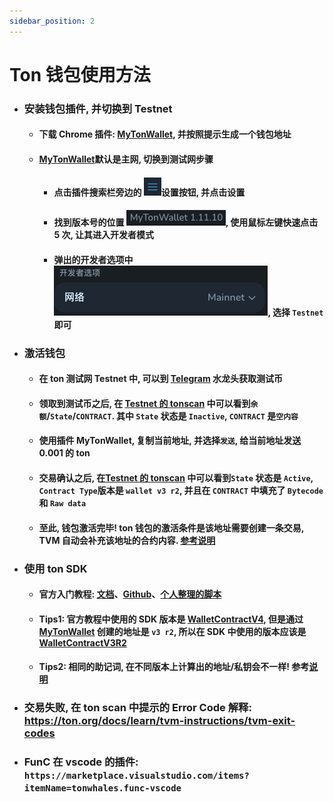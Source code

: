 ```yaml
---
sidebar_position: 2
---
```


# Ton 钱包使用方法

-   ### 安装钱包插件, 并切换到 Testnet

    -   #### 下载 Chrome 插件: [MyTonWallet](https://chrome.google.com/webstore/detail/mytonwallet-%C2%B7-my-ton-wall/fldfpgipfncgndfolcbkdeeknbbbnhcc), 并按照提示生成一个钱包地址
    -   #### [MyTonWallet](https://chrome.google.com/webstore/detail/mytonwallet-%C2%B7-my-ton-wall/fldfpgipfncgndfolcbkdeeknbbbnhcc)默认是主网, 切换到测试网步骤
        -   #### 点击插件搜索栏旁边的 ![setting](./img//setting.png)设置按钮, 并点击设置
        -   #### 找到版本号的位置 ![version](./img/version.png), 使用鼠标左键快速点击 5 次, 让其进入开发者模式
        -   #### 弹出的开发者选项中 ![developer](./img/developer.png), 选择 `Testnet`即可

-   ### 激活钱包

    -   #### 在 ton 测试网 Testnet 中, 可以到 [Telegram](https://t.me/testgiver_ton_bot) 水龙头获取测试币
    -   #### 领取到测试币之后, 在 [Testnet 的 tonscan](https://testnet.tonscan.org/) 中可以看到`余额`/`State`/`CONTRACT`. 其中 `State` 状态是 `Inactive`, `CONTRACT` 是`空内容`
    -   #### 使用插件 MyTonWallet, 复制当前地址, 并选择`发送`, 给当前地址发送 0.001 的 ton
    -   #### 交易确认之后, 在[Testnet 的 tonscan](https://testnet.tonscan.org/) 中可以看到`State` 状态是 `Active`, `Contract Type`版本是 `wallet v3 r2`, 并且在 `CONTRACT` 中填充了 `Bytecode` 和 `Raw data`
    -   #### 至此, 钱包激活完毕! ton 钱包的激活条件是该地址需要创建一条交易, TVM 自动会补充该地址的合约内容. [参考说明](https://github.com/ton-community/tutorials/blob/main/01-wallet/index.md#:~:text=So%20when%20is,the%20first%20transfer.)

-   ### 使用 ton SDK
    -   #### 官方入门教程: [文档](https://ton-community.github.io/tutorials/01-wallet/)、[Github](https://github.com/ton-community/tutorials)、[个人整理的脚本](https://github.com/W3Tools/ton-contract)
    -   #### Tips1: 官方教程中使用的 SDK 版本是 [WalletContractV4](https://github.com/ton-blockchain/wallet-contract/tree/v4r2-stable), 但是通过[MyTonWallet](https://chrome.google.com/webstore/detail/mytonwallet-%C2%B7-my-ton-wall/fldfpgipfncgndfolcbkdeeknbbbnhcc) 创建的地址是 `v3 r2`, 所以在 SDK 中使用的版本应该是 [WalletContractV3R2](https://github.com/ton-core/ton/blob/master/src/wallets/WalletContractV3R2.ts)
    -   #### Tips2: 相同的助记词, 在不同版本上计算出的地址/私钥会不一样! 参考[说明](https://github.com/ton-community/tutorials/blob/main/01-wallet/index.md#step-5-wallets-contracts-have-versions)
-   ### 交易失败, 在 ton scan 中提示的 Error Code 解释: https://ton.org/docs/learn/tvm-instructions/tvm-exit-codes
-   ### FunC 在 vscode 的插件: `https://marketplace.visualstudio.com/items?itemName=tonwhales.func-vscode`
